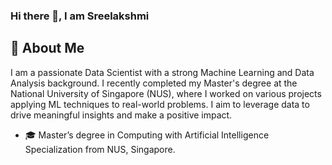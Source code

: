 ### Hi there 👋, I am Sreelakshmi

## 🌟 About Me
I am a passionate Data Scientist with a strong Machine Learning and Data Analysis background. I recently completed my Master's degree at the National University of Singapore (NUS), where I worked on various projects applying ML techniques to real-world problems. I aim to leverage data to drive meaningful insights and make a positive impact.

- 🎓 Master’s degree in Computing with Artificial Intelligence Specialization from NUS, Singapore.
<!--
**Lakshmiec/Lakshmiec** is a ✨ _special_ ✨ repository because its `README.md` (this file) appears on your GitHub profile.

Here are some ideas to get you started:

- 🔭 I’m currently working on ...
- 🌱 I’m currently learning ...
- 👯 I’m looking to collaborate on ...
- 🤔 I’m looking for help with ...
- 💬 Ask me about ...
- 📫 How to reach me: ...
- 😄 Pronouns: ...
- ⚡ Fun fact: ...
-->
